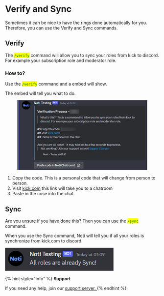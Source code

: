 # Verify and Sync

Sometimes it can be nice to have the rings done automatically for you. Therefore, you can use the Verify and Sync commands.

## Verify

The <mark style="color:green;">`/verify`</mark> command will allow you to sync your roles from kick to discord. For example your subscription role and moderator role.

### How to?

Use the <mark style="color:green;">`/verify`</mark> command and a embed will show.&#x20;

The embed will tell you what to do.&#x20;

<figure><img src="../../.gitbook/assets/Verify.png" alt=""><figcaption></figcaption></figure>

1. Copy the code. This is a personal code that will change from person to person.
2. Visit [kick.com](https://kick.com/noti/chatroom) this link will take you to a chatroom
3. Paste in the cose into the chat.

## Sync

Are you unsure if you have done this? Then you can use the <mark style="color:green;">`/sync`</mark> command.

When you use the Sync command, Noti will tell you if all your roles is synchronize from kick.com to discord.&#x20;

![](../../.gitbook/assets/Sync.png)

{% hint style="info" %}
**Support**

If you need any help, join our [support server. ](https://discord.com/invite/xq6F6ZkUte)
{% endhint %}
